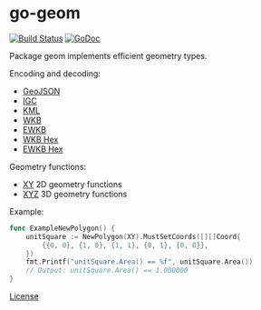 # go-geom

[![Build Status](https://travis-ci.org/twpayne/go-geom.svg?branch=master)](https://travis-ci.org/twpayne/go-geom)
[![GoDoc](https://godoc.org/github.com/twpayne/go-geom?status.svg)](https://godoc.org/github.com/twpayne/go-geom)

Package geom implements efficient geometry types.

Encoding and decoding:

 * [GeoJSON](https://godoc.org/github.com/twpayne/go-geom/encoding/geojson)
 * [IGC](https://godoc.org/github.com/twpayne/go-geom/encoding/igc)
 * [KML](https://godoc.org/github.com/twpayne/go-geom/encoding/kml)
 * [WKB](https://godoc.org/github.com/twpayne/go-geom/encoding/wkb)
 * [EWKB](https://godoc.org/github.com/twpayne/go-geom/encoding/ewkb)
 * [WKB Hex](https://godoc.org/github.com/twpayne/go-geom/encoding/wkbhex)
 * [EWKB Hex](https://godoc.org/github.com/twpayne/go-geom/encoding/ewkbhex)

Geometry functions:

 * [XY](https://godoc.org/github.com/twpayne/go-geom/xy) 2D geometry functions
 * [XYZ](https://godoc.org/github.com/twpayne/go-geom/xyz) 3D geometry functions

Example:

```go
func ExampleNewPolygon() {
	unitSquare := NewPolygon(XY).MustSetCoords([][]Coord{
		{{0, 0}, {1, 0}, {1, 1}, {0, 1}, {0, 0}},
	})
	fmt.Printf("unitSquare.Area() == %f", unitSquare.Area())
	// Output: unitSquare.Area() == 1.000000
}
```

[License](LICENSE)

